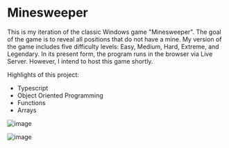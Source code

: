# Minesweeper

This is my iteration of the classic Windows game "Minesweeper". The goal of the game is to reveal all positions that do not have a mine. My version of the game includes five difficulty levels: Easy, Medium, Hard, Extreme, and Legendary. In its present form, the program runs in the browser via Live Server. However, I intend to host this game shortly.

Highlights of this project:
  - Typescript
  - Object Oriented Programming
  - Functions
  - Arrays


![image](https://user-images.githubusercontent.com/105577924/171097568-d6bb16ef-98ed-4b80-a6e2-99af165beaa1.png)


![image](https://user-images.githubusercontent.com/105577924/171329965-f49cf741-764a-4571-85d5-f66393e32d63.png)
